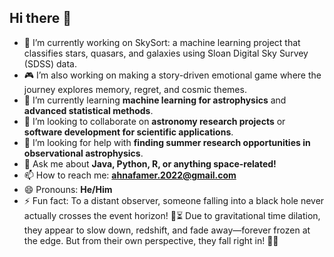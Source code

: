 ## Hi there 👋  

<!--  
**ahnafamer112/ahnafamer112** is a ✨ _special_ ✨ repository because its `README.md` (this file) appears on your GitHub profile.  
-->

- 🔭 I’m currently working on SkySort: a machine learning project that classifies stars, quasars, and galaxies using Sloan Digital Sky Survey (SDSS) data.
- 🎮 I’m also working on making a story-driven emotional game where the journey explores memory, regret, and cosmic themes. 
- 🌱 I’m currently learning **machine learning for astrophysics** and **advanced statistical methods**.  
- 👯 I’m looking to collaborate on **astronomy research projects** or **software development for scientific applications**.  
- 🤔 I’m looking for help with **finding summer research opportunities in observational astrophysics**.  
- 💬 Ask me about **Java, Python, R, or anything space-related!**  
- 📫 How to reach me: **ahnafamer.2022@gmail.com**  
- 😄 Pronouns: **He/Him**  
- ⚡ Fun fact: To a distant observer, someone falling into a black hole never actually crosses the event horizon! 🚀⏳ Due to gravitational time dilation, they appear to slow down, redshift, and fade away—forever frozen at the edge. But from their own perspective, they fall right in! 🤯🌌
